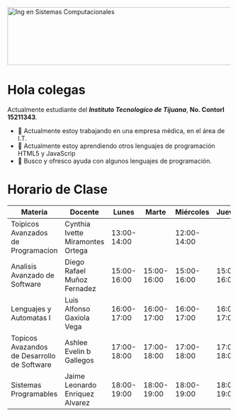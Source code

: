 <a href="https://cooltext.com"><img src="https://images.cooltext.com/5465657.png" width="1150" height="131" alt="Ing en Sistemas Computacionales" /></a>

# Hola colegas 

Actualmente estudiante del ***Instituto Tecnologíco de Tijuana***, **No. Contorl 15211343**. 

- 🔭 Actualmente estoy trabajando en una empresa médica, en el área de I.T.
- 🌱 Actualmente estoy aprendiendo otros lenguajes de programación HTML5 y JavaScrip
- 🤔 Busco y ofresco ayuda con algunos lenguajes de programación.


# Horario de Clase

|Materia                 		                 |Docente                          |Lunes       |Marte       |Miércoles   |Jueves      |Viernes     |
|--------------------------------------------|---------------------------------|------------|------------|------------|------------|------------|
|Toipicos Avanzados de Programacion	         |Cynthia Ivette Miramontes Ortega |13:00-14:00 |            |12:00-14:00 |            |12:00-14:00 |
|Analisis Avanzado de Software	   	         |Diego Rafael Muñoz Fernadez      |15:00-16:00 |15:00-16:00 |15:00-16:00 |15:00-16:00 |15:00-16:00 |
|Lenguajes y Automatas I		                 |Luis Alfonso Gaxiola Vega        |16:00-17:00 |16:00-17:00 |16:00-17:00 |16:00-17:00 |16:00-17:00 |
|Topicos Avazandos de Desarrollo de Software |Ashlee Evelin b Gallegos         |17:00-18:00 |17:00-18:00 |17:00-18:00 |17:00-18:00 |17:00-18:00 |
|Sistemas Programables		                   |Jaime Leonardo Enriquez Alvarez  |18:00-19:00 |18:00-19:00 |18:00-19:00 |18:00-19:00 |18:00-19:00 |
